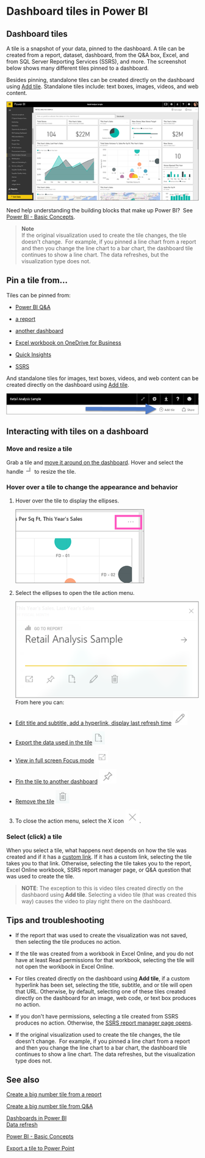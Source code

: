 ﻿<properties
   pageTitle="Dashboard tiles in Power BI"
   description="All about dashboard tiles in Power BI"
   services="powerbi"
   documentationCenter=""
   authors="mihart"
   manager="mblythe"
   editor=""
   tags=""
   qualityFocus="monitoring"
   qualityDate="03/15/2016"/>

<tags
   ms.service="powerbi"
   ms.devlang="NA"
   ms.topic="article"
   ms.tgt_pltfrm="NA"
   ms.workload="powerbi"
   ms.date="04/15/2016"  
   ms.author="mihart"/>

# Dashboard tiles in Power BI
## Dashboard tiles

A tile is a snapshot of your data, pinned to the dashboard. A tile can be created from a report, dataset, dashboard, from the Q&A box, Excel, and from SQL Server Reporting Services (SSRS), and more.  The screenshot below shows many different tiles pinned to a dashboard.

Besides pinning, standalone tiles can be created directly on the dashboard using [Add tile](powerbi-service-add-a-widget-to-a-dashboard.md). Standalone tiles include: text boxes, images, videos, and web content.

![](media/powerbi-service-dashboard-tiles/PBI_DashFull_new.png)

Need help understanding the building blocks that make up Power BI?  See [Power BI - Basic Concepts](powerbi-service-basic-concepts.md).

>**Note**  
>If the original visualization used to create the tile changes, the tile doesn't change.  For example, if you pinned a line chart from a report and then you change the line chart to a bar chart, the dashboard tile continues to show a line chart. The data refreshes, but the visualization type does not.


## Pin a tile from...

Tiles can be pinned from:

-   [Power BI Q&A](powerbi-service-pin-a-tile-to-a-dashboard-from-the-question-box.md)

-   [a report](powerbi-service-pin-a-tile-to-a-dashboard-from-a-report.md)

-   [another dashboard](powerbi-pin-a-tile-from-one-dashboard-to-another.md)

- [Excel workbook on OneDrive for Business](powerbi-service-pin-a-tile-to-a-dashboard-from-excel.md)

- [Quick Insights](powerbi-service-auto-insights.md)

-   [SSRS](https://msdn.microsoft.com/library/mt604784.aspx)

And standalone tiles for images, text boxes, videos, and web content can be created directly on the dashboard using [Add tile](powerbi-service-add-a-widget-to-a-dashboard.md).

  ![](media/powerbi-service-dashboard-tiles/add_widgetnew.png)


## Interacting with tiles on a dashboard

### Move and resize a tile

Grab a tile and [move it around on the dashboard](powerbi-service-edit-a-tile-in-a-dashboard.md). Hover and select the handle ![](media/powerbi-service-dashboard-tiles/resize-handle.jpg) to resize the tile.

### Hover over a tile to change the appearance and behavior


1. Hover over the tile to display the ellipses.

    ![](media/powerbi-service-dashboard-tiles/ellipses_new.png)
2. Select the ellipses to open the tile action menu.

    ![](media/powerbi-service-dashboard-tiles/tile-menu.png)
From here you can:

- [Edit title and subtitle, add a hyperlink, display last refresh time](powerbi-service-edit-a-tile-in-a-dashboard.md) ![](media/powerbi-service-dashboard-tiles/pencil-icon.jpg)
- [Export the data used in the tile](powerbi-service-edit-a-tile-in-a-dashboard.md)![](media/powerbi-service-dashboard-tiles/export-icon.png)

- [View in full screen Focus  mode](powerbi-service-edit-a-tile-in-a-dashboard.md) ![](media/powerbi-service-dashboard-tiles/fullscreen-icon.jpg)

- [Pin the tile to another dashboard](powerbi-pin-a-tile-from-one-dashboard-to-another.md)
 ![](media/powerbi-service-dashboard-tiles/pin-icon.jpg)

- [Remove the tile](powerbi-service-edit-a-tile-in-a-dashboard.md)
 ![](media/powerbi-service-dashboard-tiles/trash-icon.png)

3. To close the action menu, select the X icon ![](media/powerbi-service-dashboard-tiles/delete-icon.jpg).

### Select (click) a tile
When you select a tile, what happens next depends on how the tile was created and if it has a [custom link](powerbi-service-edit-a-tile-in-a-dashboard.md). If it has a custom link, selecting the tile takes you to that link. Otherwise, selecting the tile takes you to the report, Excel Online workbook, SSRS report manager page, or Q&A question that was used to create the tile.

>**NOTE**: The exception to this is video tiles created directly on the dashbaord using **Add tile**. Selecting a video tile (that was created this way) causes the video to play right there on the dashboard.   


## Tips and troubleshooting  

- If the report that was used to create the visualization was not saved, then selecting the tile produces no action.

- If the tile was created from a workbook in Excel Online, and you do not have at least Read permissions for that workbook, selecting the tile will not open the workbook in Excel Online.

- For tiles created directly on the dashboard using **Add tile**, if a custom hyperlink has been set, selecting the title, subtitle, and or tile will open that URL.  Otherwise, by default, selecting one of these tiles created directly on the dashboard for an image, web code, or text box produces no action.

- If you don't have permissions, selecting a tile created from SSRS produces no action. Otherwise, the [SSRS report manager page opens](https://msdn.microsoft.com/library/mt604784.aspx).

- If the original visualization used to create the tile changes, the tile doesn't change.  For example, if you pinned a line chart from a report and then you change the line chart to a bar chart, the dashboard tile continues to show a line chart. The data refreshes, but the visualization type does not.

## See also  
[Create a big number tile from a report](powerbi-service-create-a-big-number-tile-from-a-power-bi-report.md)

[Create a big number tile from Q&A](powerbi-service-create-a-big-number-tile-for-a-dashboard.md)

[Dashboards in Power BI](powerbi-service-dashboards.md)  
[Data refresh](powerbi-refresh-data.md)

[Power BI - Basic Concepts](powerbi-service-basic-concepts.md)

[Export a tile to Power Point](http://blogs.msdn.com/b/powerbidev/archive/2015/09/28/integrating-power-bi-tiles-into-office-documents.aspx)
